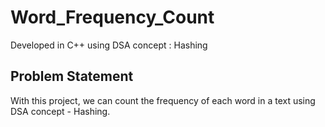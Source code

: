 # Word_Frequency_Count
Developed in C++ using DSA concept : Hashing 
<br/>

## Problem Statement
With this project, we can count the frequency of each word in a text using DSA concept - Hashing.  

